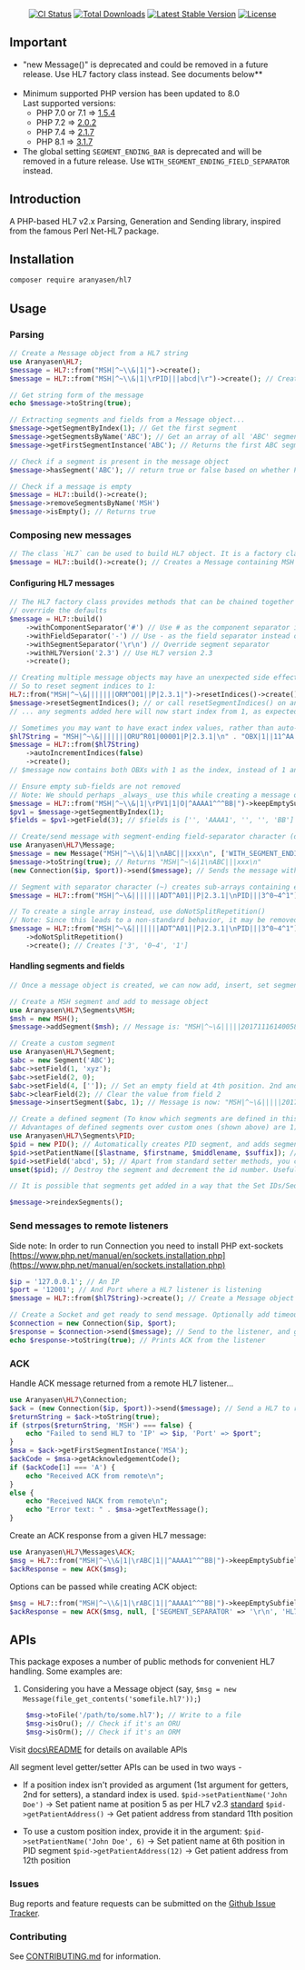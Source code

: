 <p align="center">
<a href="https://github.com/senaranya/HL7/actions"><img src="https://github.com/senaranya/hl7/actions/workflows/main_ci.yml/badge.svg?branch=master" alt="CI Status"></a>
<a href="https://packagist.org/packages/aranyasen/hl7"><img src="https://poser.pugx.org/aranyasen/hl7/downloads" alt="Total Downloads"></a>
<a href="https://packagist.org/packages/aranyasen/hl7"><img src="https://poser.pugx.org/aranyasen/hl7/v/stable" alt="Latest Stable Version"></a>
<a href="https://packagist.org/packages/aranyasen/hl7"><img src="https://poser.pugx.org/aranyasen/hl7/license" alt="License"></a>
</p>

## Important
- "new Message()" is deprecated and could be removed in a future release. Use HL7 factory class instead. See documents below** <br><br>
- Minimum supported PHP version has been updated to 8.0 <br>
    Last supported versions: <br>
    - PHP 7.0 or 7.1 => [1.5.4](https://github.com/senaranya/HL7/tree/1.5.4)<br>
    - PHP 7.2 => [2.0.2](https://github.com/senaranya/HL7/tree/2.0.2)<br>
    - PHP 7.4 => [2.1.7](https://github.com/senaranya/HL7/tree/2.1.7)
    - PHP 8.1 => [3.1.7](https://github.com/senaranya/HL7/tree/3.1.8)
- The global setting `SEGMENT_ENDING_BAR` is deprecated and will be removed in a future release. Use
`WITH_SEGMENT_ENDING_FIELD_SEPARATOR` instead.

## Introduction

A PHP-based HL7 v2.x Parsing, Generation and Sending library, inspired from the famous Perl Net-HL7 package.

## Installation

```bash
composer require aranyasen/hl7
```

## Usage

### Parsing
```php
// Create a Message object from a HL7 string
use Aranyasen\HL7;
$message = HL7::from("MSH|^~\\&|1|")->create();
$message = HL7::from("MSH|^~\\&|1|\rPID|||abcd|\r")->create(); // Creates Message object with two segments with \r as segment ending (\n can also be used)

// Get string form of the message
echo $message->toString(true);

// Extracting segments and fields from a Message object...
$message->getSegmentByIndex(1); // Get the first segment
$message->getSegmentsByName('ABC'); // Get an array of all 'ABC' segments
$message->getFirstSegmentInstance('ABC'); // Returns the first ABC segment. Same as $message->getSegmentsByName('ABC')[0];

// Check if a segment is present in the message object
$message->hasSegment('ABC'); // return true or false based on whether PID is present in the $message object

// Check if a message is empty
$message = HL7::build()->create();
$message->removeSegmentsByName('MSH')
$message->isEmpty(); // Returns true
```

### Composing new messages
```php
// The class `HL7` can be used to build HL7 object. It is a factory class with various helper methods to help build a hl7.
$message = HL7::build()->create(); // Creates a Message containing MSH segment with default separators, version etc.
```
#### Configuring HL7 messages
```php
// The HL7 factory class provides methods that can be chained together in a fluent fashion. These can be used to
// override the defaults
$message = HL7::build()
    ->withComponentSeparator('#') // Use # as the component separator instead of the default ^ 
    ->withFieldSeparator('-') // Use - as the field separator instead of the default |
    ->withSegmentSeparator('\r\n') // Override segment separator
    ->withHL7Version('2.3') // Use HL7 version 2.3
    ->create();
```
```php
// Creating multiple message objects may have an unexpected side effect: segments start with wrong index values (Check tests/MessageTest for explanation)...
// So to reset segment indices to 1:
HL7::from("MSH|^~\&|||||||ORM^O01||P|2.3.1|")->resetIndices()->create(); // Use resetIndices() while creating a new message
$message->resetSegmentIndices(); // or call resetSegmentIndices() on an existing $message object
// ... any segments added here will now start index from 1, as expected.
```
```php
// Sometimes you may want to have exact index values, rather than auto-incrementing for each instance of a segment
$hl7String = "MSH|^~\&|||||||ORU^R01|00001|P|2.3.1|\n" . "OBX|1||11^AA|\n" . "OBX|1||22^BB|\n";
$message = HL7::from($hl7String)
    ->autoIncrementIndices(false)
    ->create();
// $message now contains both OBXs with 1 as the index, instead of 1 and 2
```
```php
// Ensure empty sub-fields are not removed
// Note: We should perhaps _always_ use this while creating a message object, as we don't want empty subfields removed. In future versions, this will be the default
$message = HL7::from("MSH|^~\\&|1|\rPV1|1|O|^AAAA1^^^BB|")->keepEmptySubfields()->create();
$pv1 = $message->getSegmentByIndex(1);
$fields = $pv1->getField(3); // $fields is ['', 'AAAA1', '', '', 'BB']

// Create/send message with segment-ending field-separator character (default "|") removed
use Aranyasen\HL7\Message;
$message = new Message("MSH|^~\\&|1|\nABC|||xxx\n", ['WITH_SEGMENT_ENDING_FIELD_SEPARATOR' => false]);
$message->toString(true); // Returns "MSH|^~\&|1\nABC|||xxx\n"
(new Connection($ip, $port))->send($message); // Sends the message without ending field-separator character (details on Connection below)
```
```php
// Segment with separator character (~) creates sub-arrays containing each sub-segment
$message = HL7::from("MSH|^~\&|||||||ADT^A01||P|2.3.1|\nPID|||3^0~4^1")->create(); // Creates [[3,0], [4,1]]

// To create a single array instead, use doNotSplitRepetition()
// Note: Since this leads to a non-standard behavior, it may be removed in future
$message = HL7::from("MSH|^~\&|||||||ADT^A01||P|2.3.1|\nPID|||3^0~4^1")
    ->doNotSplitRepetition()
    ->create(); // Creates ['3', '0~4', '1']
```

#### Handling segments and fields
```php
// Once a message object is created, we can now add, insert, set segments and fields.

// Create a MSH segment and add to message object
use Aranyasen\HL7\Segments\MSH;
$msh = new MSH();
$message->addSegment($msh); // Message is: "MSH|^~\&|||||20171116140058|||2017111614005840157||2.3|\n"

// Create a custom segment
use Aranyasen\HL7\Segment;
$abc = new Segment('ABC');
$abc->setField(1, 'xyz');
$abc->setField(2, 0);
$abc->setField(4, ['']); // Set an empty field at 4th position. 2nd and 3rd positions will be automatically set to empty
$abc->clearField(2); // Clear the value from field 2
$message->insertSegment($abc, 1); // Message is now: "MSH|^~\&|||||20171116140058|||2017111614005840157||2.3|\nABC|xyz|\n"

// Create a defined segment (To know which segments are defined in this package, look into Segments/ directory)
// Advantages of defined segments over custom ones (shown above) are 1) Helpful setter methods, 2) Auto-incrementing segment index
use Aranyasen\HL7\Segments\PID;
$pid = new PID(); // Automatically creates PID segment, and adds segment index at PID.1
$pid->setPatientName([$lastname, $firstname, $middlename, $suffix]); // Use a setter method to add patient's name at standard position (PID.5)
$pid->setField('abcd', 5); // Apart from standard setter methods, you can manually set a value at any position too
unset($pid); // Destroy the segment and decrement the id number. Useful when you want to discard a segment.

// It is possible that segments get added in a way that the Set IDs/Sequence IDs within the message are not in order or leave gaps. To reset all Set/Sequence IDs in the message:

$message->reindexSegments();
```

### Send messages to remote listeners

Side note: In order to run Connection you need to install PHP ext-sockets [https://www.php.net/manual/en/sockets.installation.php](https://www.php.net/manual/en/sockets.installation.php)

```php
$ip = '127.0.0.1'; // An IP
$port = '12001'; // And Port where a HL7 listener is listening
$message = HL7::from($hl7String)->create(); // Create a Message object from your HL7 string. See above for details

// Create a Socket and get ready to send message. Optionally add timeout in seconds as 3rd argument (default: 10 sec)
$connection = new Connection($ip, $port);
$response = $connection->send($message); // Send to the listener, and get a response back
echo $response->toString(true); // Prints ACK from the listener
```
### ACK
Handle ACK message returned from a remote HL7 listener...
```php
use Aranyasen\HL7\Connection;
$ack = (new Connection($ip, $port))->send($message); // Send a HL7 to remote listener
$returnString = $ack->toString(true);
if (strpos($returnString, 'MSH') === false) {
    echo "Failed to send HL7 to 'IP' => $ip, 'Port' => $port";
}
$msa = $ack->getFirstSegmentInstance('MSA');
$ackCode = $msa->getAcknowledgementCode();
if ($ackCode[1] === 'A') {
    echo "Received ACK from remote\n";
}
else {
    echo "Received NACK from remote\n";
    echo "Error text: " . $msa->getTextMessage();
}
```
Create an ACK response from a given HL7 message:
```php
use Aranyasen\HL7\Messages\ACK;
$msg = HL7::from("MSH|^~\\&|1|\rABC|1||^AAAA1^^^BB|")->keepEmptySubfields()->create();
$ackResponse = new ACK($msg);
```
Options can be passed while creating ACK object:
```php
$msg = HL7::from("MSH|^~\\&|1|\rABC|1||^AAAA1^^^BB|")->keepEmptySubfields()->create();
$ackResponse = new ACK($msg, null, ['SEGMENT_SEPARATOR' => '\r\n', 'HL7_VERSION' => '2.5']);
```

## APIs
This package exposes a number of public methods for convenient HL7 handling. Some examples are:
1) Considering you have a Message object (say, `$msg = new Message(file_get_contents('somefile.hl7'));`)
```php
    $msg->toFile('/path/to/some.hl7'); // Write to a file
    $msg->isOru(); // Check if it's an ORU
    $msg->isOrm(); // Check if it's an ORM
```

Visit [docs\README](docs/README.md) for details on available APIs

All segment level getter/setter APIs can be used in two ways -
* If a position index isn't provided as argument (1st argument for getters, 2nd for setters), a standard index is used.
`$pid->setPatientName('John Doe')` -> Set patient name at position 5 as per HL7 v2.3 [standard](https://corepointhealth.com/resource-center/hl7-resources/hl7-pid-segment)
`$pid->getPatientAddress()` -> Get patient address from standard 11th position


* To use a custom position index, provide it in the argument:
`$pid->setPatientName('John Doe', 6)` -> Set patient name at 6th position in PID segment
`$pid->getPatientAddress(12)` -> Get patient address from 12th position

### Issues
Bug reports and feature requests can be submitted on the [Github Issue Tracker](https://github.com/senaranya/HL7/issues).

### Contributing
See [CONTRIBUTING.md](CONTRIBUTING.md) for information.
